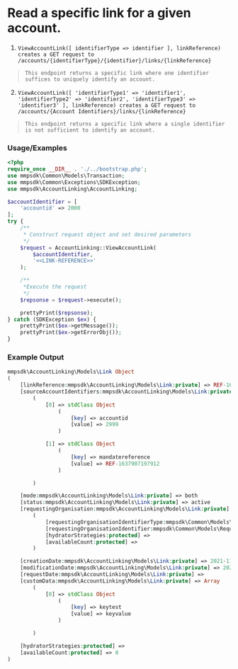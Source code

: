 # Read a specific link for a given account.

1. `ViewAccountLink([ identifierType => identifier ], linkReference) creates a GET request to /accounts/{identifierType}/{identifier}/links/{linkReference}`

> `This endpoint returns a specific link where one identifier suffices to uniquely identify an account.`

2. `ViewAccountLink([ 'identifierType1' => 'identifier1', 'identifierType2' => 'identifier2', 'identifierType3' => 'identifier3' ], linkReference) creates a GET request to /accounts/{Account Identifiers}/links/{linkReference}`

> `This endpoint returns a specific link where a single identifier is not sufficient to identify an account.`

### Usage/Examples

```php
<?php
require_once __DIR__ . './../bootstrap.php';
use mmpsdk\Common\Models\Transaction;
use mmpsdk\Common\Exceptions\SDKException;
use mmpsdk\AccountLinking\AccountLinking;

$accountIdentifier = [
    'accountid' => 2000
];
try {
    /**
     * Construct request object and set desired parameters
     */
    $request = AccountLinking::ViewAccountLink(
        $accountIdentifier,
        '<<LINK-REFERENCE>>'
    );

    /**
     *Execute the request
     */
    $repsonse = $request->execute();

    prettyPrint($repsonse);
} catch (SDKException $ex) {
    prettyPrint($ex->getMessage());
    prettyPrint($ex->getErrorObj());
}
```

### Example Output

```php
mmpsdk\AccountLinking\Models\Link Object
(
    [linkReference:mmpsdk\AccountLinking\Models\Link:private] => REF-1638185354992
    [sourceAccountIdentifiers:mmpsdk\AccountLinking\Models\Link:private] => Array
        (
            [0] => stdClass Object
                (
                    [key] => accountid
                    [value] => 2999
                )

            [1] => stdClass Object
                (
                    [key] => mandatereference
                    [value] => REF-1637907197912
                )

        )

    [mode:mmpsdk\AccountLinking\Models\Link:private] => both
    [status:mmpsdk\AccountLinking\Models\Link:private] => active
    [requestingOrganisation:mmpsdk\AccountLinking\Models\Link:private] => mmpsdk\Common\Models\RequestingOrganisation Object
        (
            [requestingOrganisationIdentifierType:mmpsdk\Common\Models\RequestingOrganisation:private] => organisationid
            [requestingOrganisationIdentifier:mmpsdk\Common\Models\RequestingOrganisation:private] => 12345
            [hydratorStrategies:protected] =>
            [availableCount:protected] =>
        )

    [creationDate:mmpsdk\AccountLinking\Models\Link:private] => 2021-11-29T11:29:15
    [modificationDate:mmpsdk\AccountLinking\Models\Link:private] => 2021-11-29T11:29:15
    [requestDate:mmpsdk\AccountLinking\Models\Link:private] =>
    [customData:mmpsdk\AccountLinking\Models\Link:private] => Array
        (
            [0] => stdClass Object
                (
                    [key] => keytest
                    [value] => keyvalue
                )

        )

    [hydratorStrategies:protected] =>
    [availableCount:protected] => 0
)
```
